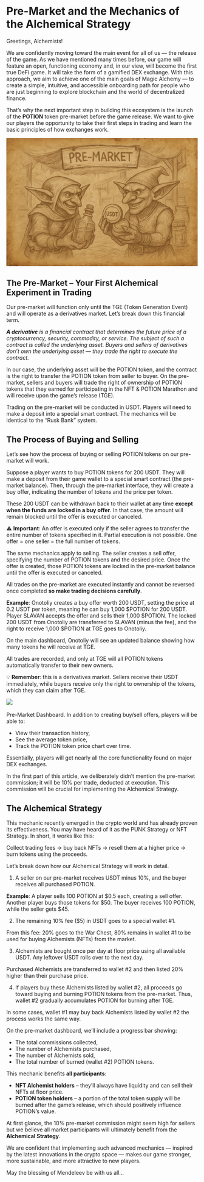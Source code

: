 # Pre-Market and the Mechanics of the Alchemical Strategy

Greetings, Alchemists!

We are confidently moving toward the main event for all of us — the release of the game. As we have mentioned many times before, our game will feature an open, functioning economy and, in our view, will become the first true DeFi game. It will take the form of a gamified DEX exchange. With this approach, we aim to achieve one of the main goals of Magic Alchemy — to create a simple, intuitive, and accessible onboarding path for people who are just beginning to explore blockchain and the world of decentralized finance.

That’s why the next important step in building this ecosystem is the launch of the **POTION** token pre-market before the game release. We want to give our players the opportunity to take their first steps in trading and learn the basic principles of how exchanges work.

![](images/1.2x.jpg)
## The Pre-Market – Your First Alchemical Experiment in Trading
Our pre-market will function only until the TGE (Token Generation Event) and will operate as a derivatives market. Let’s break down this financial term.

***A derivative** is a financial contract that determines the future price of a cryptocurrency, security, commodity, or service. The subject of such a contract is called the underlying asset. Buyers and sellers of derivatives don’t own the underlying asset — they trade the right to execute the contract.*

In our case, the underlying asset will be the POTION token, and the contract is the right to transfer the POTION token from seller to buyer. On the pre-market, sellers and buyers will trade the right of ownership of POTION tokens that they earned for participating in the NFT & POTION Marathon and will receive upon the game’s release (TGE).

Trading on the pre-market will be conducted in USDT. Players will need to make a deposit into a special smart contract. The mechanics will be identical to the “Rusk Bank” system.

## The Process of Buying and Selling
Let’s see how the process of buying or selling POTION tokens on our pre-market will work.

Suppose a player wants to buy POTION tokens for 200 USDT. They will make a deposit from their game wallet to a special smart contract (the pre-market balance). Then, through the pre-market interface, they will create a buy offer, indicating the number of tokens and the price per token.

These 200 USDT can be withdrawn back to their wallet at any time **except when the funds are locked in a buy offer**. In that case, the amount will remain blocked until the offer is executed or canceled.

⚠️ **Important**: An offer is executed only if the seller agrees to transfer the entire number of tokens specified in it. Partial execution is not possible.
 One offer = one seller = the full number of tokens.

The same mechanics apply to selling. The seller creates a sell offer, specifying the number of POTION tokens and the desired price. Once the offer is created, those POTION tokens are locked in the pre-market balance until the offer is executed or canceled.

All trades on the pre-market are executed instantly and cannot be reversed once completed  **so make trading decisions carefully**.

**Example**:
Onotoliy creates a buy offer worth 200 USDT, setting the price at 0.2 USDT per token, meaning he can buy 1,000 $POTION for 200 USDT.
 Player SLAVAN accepts the offer and sells their 1,000 $POTION. The locked 200 USDT from Onotoliy are transferred to SLAVAN (minus the fee), and the right to receive 1,000 $POTION at TGE goes to Onotoliy.
 
On the main dashboard, Onotoliy will see an updated balance showing how many tokens he will receive at TGE.

All trades are recorded, and only at TGE will all POTION tokens automatically transfer to their new owners.

💡 **Remember**: this is a derivatives market. Sellers receive their USDT immediately, while buyers receive only the right to ownership of the tokens, which they can claim after TGE.

![](images/2.2x.png)

Pre-Market Dashboard. In addition to creating buy/sell offers, players will be able to:
* View their transaction history,
* See the average token price,
* Track the POTION token price chart over time.


Essentially, players will get nearly all the core functionality found on major DEX exchanges.

In the first part of this article, we deliberately didn’t mention the pre-market commission; it will be 10% per trade, deducted at execution.
This commission will be crucial for implementing the Alchemical Strategy.

## The Alchemical Strategy
This mechanic recently emerged in the crypto world and has already proven its effectiveness. You may have heard of it as the PUNK Strategy or NFT Strategy.
 In short, it works like this:
 
   Collect trading fees → buy back NFTs → resell them at a higher price → burn tokens using the proceeds.
 
Let’s break down how our Alchemical Strategy will work in detail.

1) A seller on our pre-market receives USDT minus 10%, and the buyer receives all purchased POTION.

**Example**:
 A player sells 100 POTION at $0.5 each, creating a sell offer. Another player buys those tokens for $50.
 The buyer receives 100 POTION, while the seller gets $45.
 
 2) The remaining 10% fee ($5) in USDT goes to a special wallet #1.

From this fee:
20% goes to the War Chest,
80% remains in wallet #1 to be used for buying Alchemists (NFTs) from the market.


3) Alchemists are bought once per day at floor price using all available USDT. Any leftover USDT rolls over to the next day.

Purchased Alchemists are transferred to wallet #2 and then listed 20% higher than their purchase price.

4) If players buy these Alchemists listed by wallet #2, all proceeds go toward buying and burning POTION tokens from the pre-market.
 Thus, wallet #2 gradually accumulates POTION for burning after TGE.
 
In some cases, wallet #1 may buy back Alchemists listed by wallet #2 the process works the same way.

On the pre-market dashboard, we’ll include a progress bar showing:
* The total commissions collected,
* The number of Alchemists purchased,
* The number of Alchemists sold,
* The total number of burned (wallet #2) POTION tokens.

This mechanic benefits **all participants**:

* **NFT Alchemist holders** – they’ll always have liquidity and can sell their NFTs at floor price.
* **POTION token holders** – a portion of the total token supply will be burned after the game’s release, which should positively influence POTION’s value.

At first glance, the 10% pre-market commission might seem high for sellers but we believe all market participants will ultimately benefit from the **Alchemical Strategy**.

We are confident that implementing such advanced mechanics — inspired by the latest innovations in the crypto space — makes our game stronger, more sustainable, and more attractive to new players.

May the blessing of Mendeleev be with us all…
